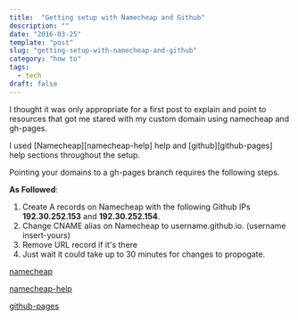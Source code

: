 ```yaml
---
title:  "Getting setup with Namecheap and Github"
description: ""
date: "2016-03-25"
template: "post"
slug: "getting-setup-with-namecheap-and-github"
category: "how to"
tags:
  - tech
draft: false
---
```


I thought it was only appropriate for a first post to explain and point to resources that got me stared with my custom domain using namecheap and gh-pages.

I used [Namecheap][namecheap-help] help and [github][github-pages] help sections throughout the setup.

Pointing your domains to a gh-pages branch requires the following steps.

**As Followed**:

1. Create A records on Namecheap with the following Github IPs **192.30.252.153** and **192.30.252.154**.
2. Change CNAME alias on Namecheap to username.github.io. (username insert-yours)
3. Remove URL record if it's there
4. Just wait it could take up to 30 minutes for changes to propogate.

[namecheap](https://namecheap.com)

[namecheap-help](https://www.namecheap.com/support/knowledgebase/article.aspx/9645/2208/how-do-i-link-my-domain-to-github-pages)

[github-pages](https://pages.github.com/)
